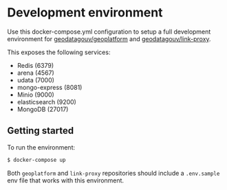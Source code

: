 # Development environment

Use this docker-compose.yml configuration to setup a full development environment for [geodatagouv/geoplatform](https://github.com/geodatagouv/geoplatform) and [geodatagouv/link-proxy](https://github.com/geodatagouv/link-proxy).

This exposes the following services:

- Redis (6379)
- arena (4567)
- udata (7000)
- mongo-express (8081)
- Minio (9000)
- elasticsearch (9200)
- MongoDB (27017)


## Getting started

To run the environment:

```bash
$ docker-compose up
```

Both `geoplatform` and `link-proxy` repositories should include a `.env.sample` env file that works with this environment.

